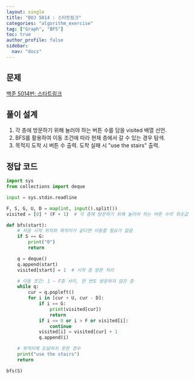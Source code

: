 ```yaml
---
layout: single
title: "BOJ 5014 : 스타트링크"
categories: "algorithm_exercise"
tag: ["Graph", "BFS"]
toc: true
author_profile: false
sidebar:
  nav: "docs"
---
```


## 문제

[백준 5014번: 스타트링크](https://www.acmicpc.net/problem/5014)

## 풀이 설계

1. 각 층에 방문하기 위해 눌러야 하는 버튼 수를 담을 visited 배열 선언.
2. BFS를 활용하여 이동 조건에 따라 현재 층에서 갈 수 있는 경우 탐색.
3. 목적지 도착 시 버튼 수 출력. 도착 실패 시 "use the stairs" 출력.

## 정답 코드

```python
import sys
from collections import deque

input = sys.stdin.readline

F, S, G, U, D = map(int, input().split())
visited = [0] * (F + 1)  # 각 층에 방문하기 위해 눌러야 하는 버튼 수의 최솟값

def bfs(start):
    # 처음 시작 위치와 목적지가 같다면 이동할 필요가 없음
    if S == G:
        print("0")
        return

    q = deque()
    q.append(start)
    visited[start] = 1  # 시작 층 방문 처리

    # 이동 조건: 1 ~ F층 사이, 한 번도 방문하지 않은 층
    while q:
        cur = q.popleft()
        for i in [cur + U, cur - D]:
            if i == G:
                print(visited[cur])
                return
            if i <= 0 or i > F or visited[i]:
                continue
            visited[i] = visited[cur] + 1
            q.append(i)

    # 목적지에 도달하지 못한 경우
    print("use the stairs")
    return

bfs(S)
```
